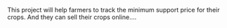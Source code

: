 
This project will help farmers to track the minimum support price for their crops.
And they can sell their crops online....
